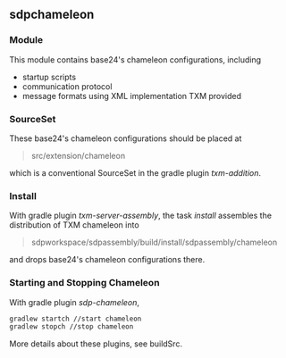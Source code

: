 ## sdpchameleon

### Module

This module contains base24's chameleon configurations, including

- startup scripts
- communication protocol
- message formats using XML implementation TXM provided

### SourceSet

These base24's chameleon configurations should be placed at 
> src/extension/chameleon

which is a conventional SourceSet in the gradle plugin *txm-addition*.

### Install
 
With gradle plugin *txm-server-assembly*, the task *install* assembles
the distribution of TXM chameleon into
> sdpworkspace/sdpassembly/build/install/sdpassembly/chameleon

and drops base24's chameleon configurations there. 

### Starting and Stopping Chameleon

With gradle plugin *sdp-chameleon*,
```bash
gradlew startch //start chameleon
gradlew stopch //stop chameleon
```

More details about these plugins, see buildSrc.